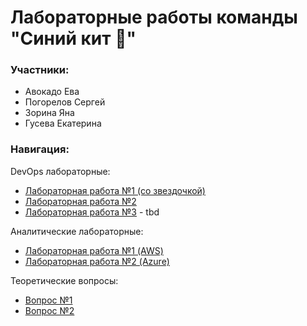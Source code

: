 # Лабораторные работы команды "Синий кит 🐳"

### Участники:
- Авокадо Ева
- Погорелов Сергей
- Зорина Яна
- Гусева Екатерина

### Навигация:

DevOps лабораторные:
- [Лабораторная работа №1 (со звездочкой)](DevOps/Lab_1/Readme.md)
- [Лабораторная работа №2](DevOps/Lab_2/Readme.md)
- [Лабораторная работа №3](DevOps/Lab_3/README.md) - tbd

Аналитические лабораторные:
- [Лабораторная работа №1 (AWS)](Analytical/Lab_1/README.md)
- [Лабораторная работа №2 (Azure)](Analytical/Lab_2/README.md)

Теоретические вопросы:
- [Вопрос №1](Theoretical/Readme.md#вопрос-1)
- [Вопрос №2](Theoretical/Readme.md#вопрос-2)
